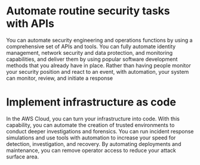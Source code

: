 # Automate routine security tasks with APIs
You can automate security engineering and operations functions by using a comprehensive set of APIs and tools. You can fully automate identity management, network security and data protection, and monitoring capabilities, and deliver them by using popular software development methods that you already have in place. Rather than having people monitor your security position and react to an event, with automation, your system can monitor, review, and initiate a response
# Implement infrastructure as code
In the AWS Cloud, you can turn your infrastructure into code. With this capability, you can automate the creation of trusted environments to conduct deeper investigations and forensics. You can run incident response simulations and use tools with automation to increase your speed for detection, investigation, and recovery. By automating deployments and maintenance, you can remove operator access to reduce your attack surface area.